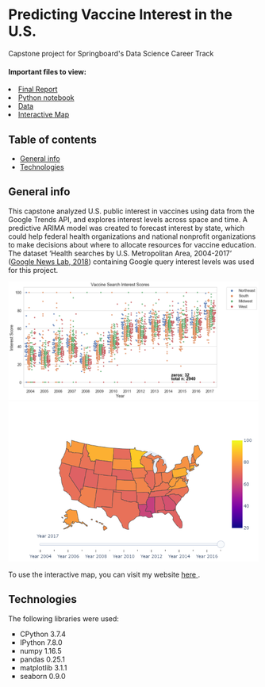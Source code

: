 # Predicting Vaccine Interest in the U.S.
Capstone project for Springboard's Data Science Career Track 

#### Important files to view:
<li> <a href="https://github.com/chantel808/Springboard_Capstone1/blob/master/Capstone%201%20Final%20Report.pdf"> Final Report </a></li>
<li> <a href="https://github.com/chantel808/Springboard_Capstone1/blob/master/Predicting_Vaccine_Interest_in_the_US.ipynb"> Python notebook </a></li>
<li> <a href="https://github.com/chantel808/Springboard_Capstone1/blob/master/RegionalInterestByConditionOverTime.csv"> Data </a></li>
<li> <a href="https://chantel808.github.io/blog/2020/04/01/Vaccine-Interest-Map"> Interactive Map </a></li>

## Table of contents
* [General info](#general-info)
* [Technologies](#technologies)

## General info
This capstone analyzed U.S. public interest in vaccines using data from the Google Trends API, and explores interest levels across space and time. A predictive ARIMA model was created to forecast interest by state, which could help federal health organizations and national nonprofit organizations to make decisions about where to allocate resources for vaccine education. The dataset ‘Health searches by U.S. Metropolitan Area, 2004-2017’ (<a href="https://www.kaggle.com/GoogleNewsLab/health-searches-us-county">Google News Lab, 2018</a>) containing Google query interest levels was used for this project. 

![Data by region](https://github.com/chantel808/Springboard_Capstone1/blob/master/swarmplot_data.png)
![Map of 2017 vaccine interest](https://github.com/chantel808/Springboard_Capstone1/blob/master/map_vaccine_2017.png)

To use the interactive map, you can visit my website <a href="https://chantel808.github.io/blog/2020/04/01/Vaccine-Interest-Map"> here </a>.

## Technologies
The following libraries were used:
<ul type="square">
  <li>CPython 3.7.4</li>
  <li>IPython 7.8.0</li>
  <li>numpy 1.16.5</li>
  <li>pandas 0.25.1</li>
  <li>matplotlib 3.1.1</li>
  <li>seaborn 0.9.0</li>
  </ul>
